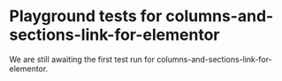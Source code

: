 # Playground tests for columns-and-sections-link-for-elementor
We are still awaiting the first test run for columns-and-sections-link-for-elementor.
